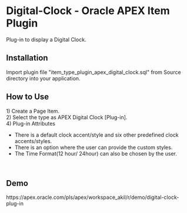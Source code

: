 <h1>Digital-Clock - Oracle APEX Item Plugin</h1>

Plug-in to display a Digital Clock.<br>

<h2>Installation</h2>
Import plugin file "item_type_plugin_apex_digital_clock.sql" from Source directory into your application.

<h2>How to Use</h2>
  1) Create a Page Item.<br>
  2) Select the type as APEX Digital Clock [Plug-in].<br>
  4) Plug-in Attributes
     <ul>
        <li>There is a default clock accent/style and six other predefined clock accents/styles.</li>
        <li>There is an option where the user can provide the custom styles.</li>
        <li>The Time Format(12 hour/ 24hour) can also be chosen by the user.</li>
     </ul>
 <br>
  
<h2>Demo</h2>
https://apex.oracle.com/pls/apex/workspace_akil/r/demo/digital-clock-plug-in
